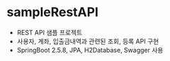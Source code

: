 # sampleRestAPI
- REST API 샘플 프로젝트
- 사용자, 계좌, 입출금내역과 관련된 조회, 등록 API 구현
- SpringBoot 2.5.8, JPA, H2Database, Swagger 사용
